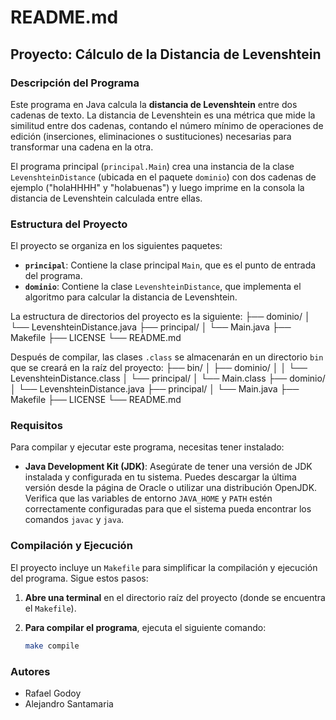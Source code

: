 # README.md

## Proyecto: Cálculo de la Distancia de Levenshtein

### Descripción del Programa

Este programa en Java calcula la **distancia de Levenshtein** entre dos cadenas de texto. La distancia de Levenshtein es una métrica que mide la similitud entre dos cadenas, contando el número mínimo de operaciones de edición (inserciones, eliminaciones o sustituciones) necesarias para transformar una cadena en la otra.

El programa principal (`principal.Main`) crea una instancia de la clase `LevenshteinDistance` (ubicada en el paquete `dominio`) con dos cadenas de ejemplo ("holaHHHH" y "holabuenas") y luego imprime en la consola la distancia de Levenshtein calculada entre ellas.

### Estructura del Proyecto

El proyecto se organiza en los siguientes paquetes:

* **`principal`**: Contiene la clase principal `Main`, que es el punto de entrada del programa.
* **`dominio`**: Contiene la clase `LevenshteinDistance`, que implementa el algoritmo para calcular la distancia de Levenshtein.

La estructura de directorios del proyecto es la siguiente:
├── dominio/
│ └── LevenshteinDistance.java
├── principal/
│ └── Main.java
├── Makefile
├── LICENSE
└── README.md

Después de compilar, las clases `.class` se almacenarán en un directorio `bin` que se creará en la raíz del proyecto:
├── bin/
│ ├── dominio/
│ │ └── LevenshteinDistance.class
│ └── principal/
│ └── Main.class
├── dominio/
│ └── LevenshteinDistance.java
├── principal/
│ └── Main.java
├── Makefile
├── LICENSE
└── README.md


### Requisitos

Para compilar y ejecutar este programa, necesitas tener instalado:

* **Java Development Kit (JDK)**:  Asegúrate de tener una versión de JDK instalada y configurada en tu sistema. Puedes descargar la última versión desde la página de Oracle o utilizar una distribución OpenJDK. Verifica que las variables de entorno `JAVA_HOME` y `PATH` estén correctamente configuradas para que el sistema pueda encontrar los comandos `javac` y `java`.

### Compilación y Ejecución

El proyecto incluye un `Makefile` para simplificar la compilación y ejecución del programa. Sigue estos pasos:

1. **Abre una terminal** en el directorio raíz del proyecto (donde se encuentra el `Makefile`).

2. **Para compilar el programa**, ejecuta el siguiente comando:
   ```bash
   make compile
   
### Autores
- Rafael Godoy
- Alejandro Santamaria
